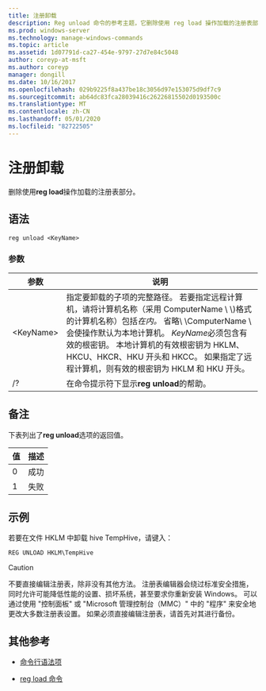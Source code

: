 ```yaml
---
title: 注册卸载
description: Reg unload 命令的参考主题，它删除使用 reg load 操作加载的注册表部分。
ms.prod: windows-server
ms.technology: manage-windows-commands
ms.topic: article
ms.assetid: 1d07791d-ca27-454e-9797-27d7e84c5048
author: coreyp-at-msft
ms.author: coreyp
manager: dongill
ms.date: 10/16/2017
ms.openlocfilehash: 029b9225f8a437be18c3056d97e153075d9df7c9
ms.sourcegitcommit: ab64dc83fca28039416c26226815502d0193500c
ms.translationtype: MT
ms.contentlocale: zh-CN
ms.lasthandoff: 05/01/2020
ms.locfileid: "82722505"
---
```

# <a name="reg-unload"></a>注册卸载



删除使用**reg load**操作加载的注册表部分。



## <a name="syntax"></a>语法

```
reg unload <KeyName>
```

### <a name="parameters"></a>参数

|参数|说明|
|---------|-----------|
|\<KeyName>|指定要卸载的子项的完整路径。 若要指定远程计算机，请将计算机名称（采用 ComputerName \\ \\\)格式的计算机名称）包括*在内。* 省略\\ \\ComputerName \ 会使操作默认为本地计算机。 *KeyName*必须包含有效的根密钥。 本地计算机的有效根密钥为 HKLM、HKCU、HKCR、HKU 开头和 HKCC。 如果指定了远程计算机，则有效的根密钥为 HKLM 和 HKU 开头。|
|/?|在命令提示符下显示**reg unload**的帮助。|

## <a name="remarks"></a>备注

下表列出了**reg unload**选项的返回值。

|值|描述|
|-----|-----------|
|0|成功|
|1|失败|

## <a name="examples"></a>示例

若要在文件 HKLM 中卸载 hive TempHive，请键入：
```
REG UNLOAD HKLM\TempHive
```

> [!CAUTION]
> 不要直接编辑注册表，除非没有其他方法。 注册表编辑器会绕过标准安全措施，同时允许可能降低性能的设置、损坏系统，甚至要求你重新安装 Windows。 可以通过使用 "控制面板" 或 "Microsoft 管理控制台（MMC）" 中的 "程序" 来安全地更改大多数注册表设置。 如果必须直接编辑注册表，请首先对其进行备份。

## <a name="additional-references"></a>其他参考

- [命令行语法项](command-line-syntax-key.md)

- [reg load 命令](reg-load.md)